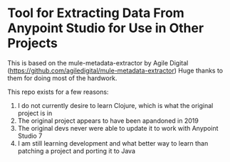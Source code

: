 # Tool for Extracting Data From Anypoint Studio for Use in Other Projects
This is based on the mule-metadata-extractor by Agile Digital (https://github.com/agiledigital/mule-metadata-extractor)
Huge thanks to them for doing most of the hardwork.

This repo exists for a few reasons:
1) I do not currently desire to learn Clojure, which is what the original project is in
2) The original project appears to have been apandoned in 2019
3) The original devs never were able to update it to work with Anypoint Studio 7
4) I am still learning development and what better way to learn than patching a project and porting it to Java